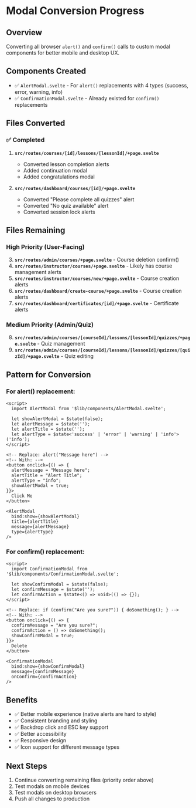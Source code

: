 # Modal Conversion Progress

## Overview
Converting all browser `alert()` and `confirm()` calls to custom modal components for better mobile and desktop UX.

## Components Created
- ✅ `AlertModal.svelte` - For `alert()` replacements with 4 types (success, error, warning, info)
- ✅ `ConfirmationModal.svelte` - Already existed for `confirm()` replacements

## Files Converted

### ✅ Completed
1. **`src/routes/courses/[id]/lessons/[lessonId]/+page.svelte`**
   - Converted lesson completion alerts
   - Added continuation modal
   - Added congratulations modal

2. **`src/routes/dashboard/courses/[id]/+page.svelte`**
   - Converted "Please complete all quizzes" alert
   - Converted "No quiz available" alert
   - Converted session lock alerts

## Files Remaining

### High Priority (User-Facing)
3. **`src/routes/admin/courses/+page.svelte`** - Course deletion confirm()
4. **`src/routes/instructor/courses/+page.svelte`** - Likely has course management alerts
5. **`src/routes/instructor/courses/new/+page.svelte`** - Course creation alerts
6. **`src/routes/dashboard/create-course/+page.svelte`** - Course creation alerts
7. **`src/routes/dashboard/certificates/[id]/+page.svelte`** - Certificate alerts

### Medium Priority (Admin/Quiz)
8. **`src/routes/admin/courses/[courseId]/lessons/[lessonId]/quizzes/+page.svelte`** - Quiz management
9. **`src/routes/admin/courses/[courseId]/lessons/[lessonId]/quizzes/[quizId]/+page.svelte`** - Quiz editing

## Pattern for Conversion

### For alert() replacement:
```svelte
<script>
  import AlertModal from '$lib/components/AlertModal.svelte';
  
  let showAlertModal = $state(false);
  let alertMessage = $state('');
  let alertTitle = $state('');
  let alertType = $state<'success' | 'error' | 'warning' | 'info'>('info');
</script>

<!-- Replace: alert("Message here") -->
<!-- With: -->
<button onclick={() => {
  alertMessage = "Message here";
  alertTitle = "Alert Title";
  alertType = "info";
  showAlertModal = true;
}}>
  Click Me
</button>

<AlertModal
  bind:show={showAlertModal}
  title={alertTitle}
  message={alertMessage}
  type={alertType}
/>
```

### For confirm() replacement:
```svelte
<script>
  import ConfirmationModal from '$lib/components/ConfirmationModal.svelte';
  
  let showConfirmModal = $state(false);
  let confirmMessage = $state('');
  let confirmAction = $state<() => void>(() => {});
</script>

<!-- Replace: if (confirm("Are you sure?")) { doSomething(); } -->
<!-- With: -->
<button onclick={() => {
  confirmMessage = "Are you sure?";
  confirmAction = () => doSomething();
  showConfirmModal = true;
}}>
  Delete
</button>

<ConfirmationModal
  bind:show={showConfirmModal}
  message={confirmMessage}
  onConfirm={confirmAction}
/>
```

## Benefits
- ✅ Better mobile experience (native alerts are hard to style)
- ✅ Consistent branding and styling
- ✅ Backdrop click and ESC key support
- ✅ Better accessibility
- ✅ Responsive design
- ✅ Icon support for different message types

## Next Steps
1. Continue converting remaining files (priority order above)
2. Test modals on mobile devices
3. Test modals on desktop browsers
4. Push all changes to production
